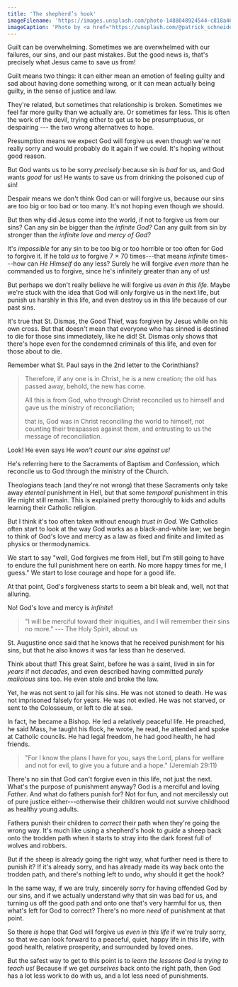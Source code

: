 ```yaml
---
title: 'The shepherd’s hook'
imageFilename: 'https://images.unsplash.com/photo-1488048924544-c818a467dacd?ixid=MnwxMjA3fDB8MHxwaG90by1wYWdlfHx8fGVufDB8fHx8&ixlib=rb-1.2.1&auto=format&fit=crop&w=1470&q=80'
imageCaption: 'Photo by <a href="https://unsplash.com/@patrick_schneider?utm_source=unsplash&utm_medium=referral&utm_content=creditCopyText">Patrick Schneider</a> on <a href="https://unsplash.com/?utm_source=unsplash&utm_medium=referral&utm_content=creditCopyText">Unsplash</a>'
---
```


Guilt can be overwhelming. Sometimes we are overwhelmed with our failures, our sins, and our past mistakes. But the good news is, that's precisely what Jesus came to save us from!

Guilt means two things: it can either mean an emotion of feeling guilty and sad about having done something wrong, or it can mean actually being guilty, in the sense of justice and law.

They're related, but sometimes that relationship is broken. Sometimes we feel far more guilty than we actually are. Or sometimes far less. This is often the work of the devil, trying either to get us to be presumptuous, or despairing --- the two wrong alternatives to hope.

Presumption means we expect God will forgive us even though we're not really sorry and would probably do it again if we could. It's hoping without good reason.

But God wants us to be sorry *precisely* because sin is *bad* for us, and God wants *good* for us! He wants to save us from drinking the poisoned cup of sin!

Despair means we don't think God can or will forgive us, because our sins are too big or too bad or too many. It's not hoping even though we should.

But then why did Jesus come into the world, if not to forgive us from our sins? Can any sin be bigger than the *infinite God?* Can any guilt from sin by stronger than the *infinite love and mercy of God?*

It's *impossible* for any sin to be too big or too horrible or too often for God to forgive it. If he told *us* to forgive 7 &times; 70 times---that means *infinite* times---how can *He Himself* do any less? Surely he will forgive *even more* than he commanded us to forgive, since he's infinitely greater than any of us!

But perhaps we don't really believe he will forgive us *even in this life*. Maybe we're stuck with the idea that God will only forgive us in the next life, but punish us harshly in this life, and even destroy us in this life because of our past sins.

It's true that St. Dismas, the Good Thief, was forgiven by Jesus while on his own cross. But that doesn't mean that everyone who has sinned is destined to die for those sins immediately, like he did! St. Dismas only shows that there's hope even for the condemned criminals of this life, and even for those about to die.

Remember what St. Paul says in the 2nd letter to the Corinthians?

> Therefore, if any one is in Christ, he is a new creation; the old has passed away, behold, the new has come.
>
> All this is from God, who through Christ reconciled us to himself and gave us the ministry of reconciliation;
>
> that is, God was in Christ reconciling the world to himself, not counting their trespasses against them, and entrusting to us the message of reconciliation.

Look! He even says He *won't count our sins against us!*

He's referring here to the Sacraments of Baptism and Confession, which reconcile us to God through the ministry of the Church.

Theologians teach (and they're not wrong) that these Sacraments only take away *eternal* punishment in Hell, but that some *temporal* punishment in this life might still remain. This is explained pretty thoroughly to kids and adults learning their Catholic religion.

But I think it's too often taken without enough *trust in God.* We Catholics often start to look at the way God works as a black-and-white law; we begin to think of God's love and mercy as a law as fixed and finite and limited as physics or thermodynamics.

We start to say "well, God forgives me from Hell, but I'm still going to have to endure the full punishment here on earth. No more happy times for me, I guess." We start to lose courage and hope for a good life.

At that point, God's forgiveness starts to seem a bit bleak and, well, not that alluring.

No! God's love and mercy is *infinite*!

> "I will be merciful toward their iniquities, and I will remember their sins no more." --- The Holy Spirit, about us

St. Augustine once said that he knows that he received punishment for his sins, but that he also knows it was far less than he deserved.

Think about that! This great Saint, before he was a saint, lived in sin for *years* if not *decades*, and even described having committed *purely malicious* sins too. He even stole and broke the law.

Yet, he was not sent to jail for his sins. He was not stoned to death. He was not imprisoned falsely for years. He was not exiled. He was not starved, or sent to the Colosseum, or left to die at sea.

In fact, he became a Bishop. He led a relatively peaceful life. He preached, he said Mass, he taught his flock, he wrote, he read, he attended and spoke at Catholic councils. He had legal freedom, he had good health, he had friends.

> "For I know the plans I have for you, says the Lord, plans for welfare and not for evil, to give you a future and a hope." (Jeremiah 29:11)

There's no sin that God can't forgive even in this life, not just the next. What's the purpose of punishment anyway? God is a merciful and loving *Father*. And what do fathers punish for? Not for fun, and not mercilessly out of pure justice either---otherwise their children would not survive childhood as healthy young adults.

Fathers punish their children to *correct* their path when they're going the wrong way. It's much like using a shepherd's hook to *guide* a sheep back onto the trodden path when it starts to stray into the dark forest full of wolves and robbers.

But if the sheep is already going the right way, what further need is there to punish it? If it's already sorry, and has already made its way back onto the trodden path, and there's nothing left to undo, why should it get the hook?

In the same way, if we are truly, sincerely sorry for having offended God by our sins, and if we actually understand why that sin was bad for us, and turning us off the good path and onto one that's very harmful for us, then what's left for God to correct? There's no more *need* of punishment at that point.

So there *is* hope that God will forgive us *even in this life* if we're truly sorry, so that we can look forward to a peaceful, quiet, happy life in this life, with good health, relative prosperity, and surrounded by loved ones.

But the safest way to get to this point is to *learn the lessons God is trying to teach us!* Because if we get *ourselves* back onto the right path, then God has a lot less work to do with us, and a lot less need of punishments.
